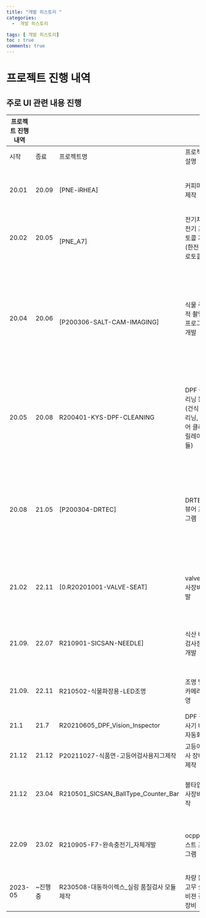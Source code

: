 ```yaml
---
title: "개발 히스토리 "
categories:
  -  개발 히스토리

tags: [ 개발 히스토리]
toc : true
comments: true
---
```


# 프로젝트 진행 내역

## 주로 UI 관련 내용 진행


| 프로젝트 진행 내역 |       |                                     |                                    |                                                                            |
| ---------- | ----- | ----------------------------------- | ---------------------------------- | -------------------------------------------------------------------------- |
| 시작         | 종료    | 프로젝트명                               | 프로젝트 설명                            | 활용 내역                                                                      |
| 20.01      | 20.09 | [PNE-iRHEA]                         | 커피머신 제작                            | 1\. 라즈베리파이에서 QT UI 작업 진행<br>(QML)                                          |
| 20.02      | 20.05 | <br>[PNE_A7]                        | 전기차 충전기 프로토콜 개발(한전 프로토콜)           | 1.Vmware 환경에서 QT UI 제작 (QML)                                               |
| 20.04      | 20.06 | <br>[P200306-SALT-CAM-IMAGING]      | 식물 주기적 촬영 프로그램 개발                  | 1\. 라즈베리파이에서 식물 주기적 촬영 기능 구현 -<br>2\. 라즈베리파이에서 찍은 식물 사진을 FTP 서버에 보내는 작업 진행 |
| 20.05      | 20.08 | R200401-KYS-DPF-CLEANING            | DPF 클리닝 동작 (건식 클리닝, 에어 클리닝 릴레이 모듈) | 1\. 라즈베리파이에서 UI 작업<br>2\. 라즈베리파이 센서 데이터 받고 사용자에게 표시                        |
| 20.08      | 21.05 | [P200304-DRTEC]                     | DRTECT 뷰어 프로그램                     | 1\. MFC 프로그램 UI 개발<br>2\. DRTECT 제공 API 이용하여 뷰어 프로그램 제작 (OpenCV 활용)        |
| 21.02      | 22.11 | [0.R20201001-VALVE-SEAT]            | valve 검사장비 개발                      | 1\. MFC 프로그램 UI 개발<br>2\. GigaE 카메라 활용                                     |
| 21.09.     | 22.07 | R210901-SICSAN-NEEDLE]              | 식산 바늘 검사장비 개발                      | 1\. MFC 프로그램 UI 개발<br>2\. GigaE 카메라 활용                                     |
| 21.09.     | 22.11 | R210502-식물파장용-LED조명                 | 조명 별 카메라 촬영                        | 1\. pyqt 활용<br>2\. 파장별 사진 촬영                                               |
| 21.1       | 21.7  | R20210605_DPF_Vision_Inspector      | DPF 검사기 비젼 자동화                     | 1.MFC UI 작업                                                                |
| 21.12      | 21.12 | P20211027-식품연-고등어검사용지그제작            | 고등어 검사 장비 제작                       | 1.MFC UI 작업                                                                |
| 21.12      | 23.04 | R210501_SICSAN_BallType_Counter_Bar | 볼타입 검사장비 제작                        | 1.MFC UI 작업<br>2\. 시리얼 통신 프로토콜 진행                                          |
| 22.09      | 23.02 | R210905-F7-완속충전기_자체개발               | ocpp 테스트 프로그램                      | 1\. fast API 이용하여 제작<br>2\. DWIN 모니터 UI 기술 획득                              |
| 2023-05    | ~진행중  | R230508-대동하이렉스_실링 품질검사 모듈 제작        | 차량 문 고무 실링 비젼 검사 장비                | 1.MFC UI 작업                                                                |